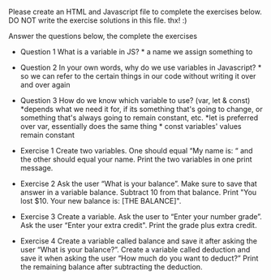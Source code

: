 Please create an HTML and Javascript file to complete the exercises below.
DO NOT write the  exercise solutions in this file. thx! :)


Answer the questions below, the complete the exercises

- Question 1 
    What is a variable in JS?
        * a name we assign something to

- Question 2
In your own words, why do we use variables in Javascript?
        * so we can refer to the certain things in our code without writing it over and over again

- Question 3
How do we know which variable to use? (var, let & const)
        *depends what we need it for, if its something that's going to change, or something that's always going to remain constant, etc.
        *let is preferred over var, essentially does the same thing
        * const variables' values remain constant


- Exercise 1
        Create two variables. One should equal “My name is: “ and the other should equal your name. Print the two variables in one print message.

- Exercise 2
    Ask the user “What is your balance”. Make sure to save that answer in a variable balance. Subtract 10 from that balance. Print "You lost $10. Your new balance is: [THE BALANCE]".

- Exercise 3
    Create a variable. Ask the user to “Enter your number grade”. Ask the user “Enter your extra credit". Print the grade plus extra credit.

- Exercise 4
    Create a variable called balance and save it after asking the user “What is your balance?”. Create a variable called deduction and save it when asking the user “How much do you want to deduct?” Print the remaining balance after subtracting the deduction.